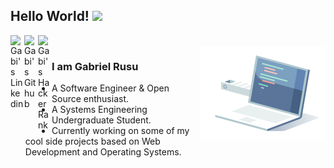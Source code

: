 ## Hello World! <img src="https://raw.githubusercontent.com/iampavangandhi/iampavangandhi/master/gifs/Hi.gif" width="30px"></h2>

<a href="https://www.linkedin.com/in/grusu13/">
  <img align="left" alt="Gabi's Linkedin" width="22px" src="https://cdn.jsdelivr.net/npm/simple-icons@v3/icons/linkedin.svg" />
</a>
<a href="https://github.com/RusuGabriel">
  <img align="left" alt="Gabi's Github" width="22px" src="https://cdn.jsdelivr.net/npm/simple-icons@v3/icons/github.svg" />
</a>
<a href="https://www.hackerrank.com/Gabriel_Rusu">
  <img align="left" alt="Gabi's HackerRank" width="22px" src="https://cdn.jsdelivr.net/npm/simple-icons@v3/icons/hackerrank.svg" />
</a>
<br />
<img align="right" alt="GIF" width="200px" src="https://github.com/RusuGabriel/RusuGabriel/blob/master/coding.gif" />

### I am Gabriel Rusu
- A Software Engineer & Open Source enthusiast.
- A Systems Engineering Undergraduate Student. 
- Currently working on some of my cool side projects based on Web Development and Operating Systems.
